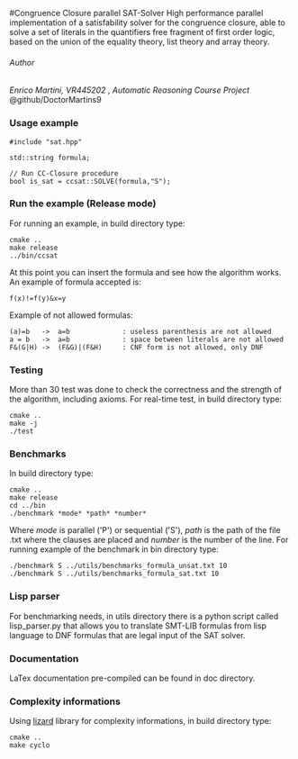 #Congruence Closure parallel SAT-Solver 
High performance parallel implementation of a satisfability solver for the congruence closure, able to solve a set of literals in the quantifiers free fragment of first order logic, based on the union of the equality theory, list theory and array theory.

###### Author
*Enrico Martini, VR445202 , Automatic Reasoning Course Project*
<br>
@github/DoctorMartins9

### Usage example
```
#include "sat.hpp"

std::string formula;

// Run CC-Closure procedure
bool is_sat = ccsat::SOLVE(formula,"S");
```

### Run the example (Release mode)
For running an example, in build directory type:

```
cmake ..
make release
../bin/ccsat
```
At this point you can insert the formula and see how the algorithm works. An example of formula accepted is:
```
f(x)!=f(y)&x=y
```
Example of not allowed formulas:
```
(a)=b   ->  a=b             : useless parenthesis are not allowed 
a = b   ->  a=b             : space between literals are not allowed
F&(G|H) ->  (F&G)|(F&H)     : CNF form is not allowed, only DNF
```
### Testing
More than 30 test was done to check the correctness and the strength of the algorithm, including axioms. For real-time test, in build directory type:
```
cmake ..
make -j
./test
```
### Benchmarks
In build directory type:
```
cmake ..
make release
cd ../bin
./benchmark *mode* *path* *number*
```
Where *mode* is parallel ('P') or sequential ('S'), *path* is the path of the file .txt where the clauses are placed and *number* is the number of the line. For running example of the benchmark in bin directory type:
```
./benchmark S ../utils/benchmarks_formula_unsat.txt 10
./benchmark S ../utils/benchmarks_formula_sat.txt 10
```
### Lisp parser
For benchmarking needs, in utils directory there is a python script called lisp_parser.py that allows you to translate SMT-LIB formulas from lisp language to DNF formulas that are legal input of the SAT solver.

### Documentation
LaTex documentation pre-compiled can be found in doc directory.

### Complexity informations
Using [lizard](https://pypi.org/project/lizard/) library for complexity informations, in build directory type:
```
cmake ..
make cyclo
```
